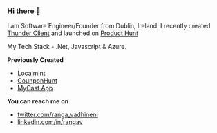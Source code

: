 ### Hi there 👋

I am Software Engineer/Founder from Dublin, Ireland. I recently created [Thunder Client](https://www.thunderclient.io/) and launched on [Product Hunt](https://www.producthunt.com/posts/thunder-client)

My Tech Stack - .Net, Javascript & Azure.

**Previously Created**
* [Localmint](https://www.localmint.com/)
* [CounponHunt](https://www.producthunt.com/posts/couponhunt)
* [MyCast App](https://www.mycastpro.com/)

**You can reach me on**
* [twitter.com/ranga_vadhineni](https://twitter.com/ranga_vadhineni)
* [linkedin.com/in/rangav](https://www.linkedin.com/in/rangav/)



<!--
**rangav/rangav** is a ✨ _special_ ✨ repository because its `README.md` (this file) appears on your GitHub profile.

Here are some ideas to get you started:

- 🔭 I’m currently working on ...
- 🌱 I’m currently learning ...
- 👯 I’m looking to collaborate on ...
- 🤔 I’m looking for help with ...
- 💬 Ask me about ...
- 📫 How to reach me: ...
- 😄 Pronouns: ...
- ⚡ Fun fact: ...
-->
